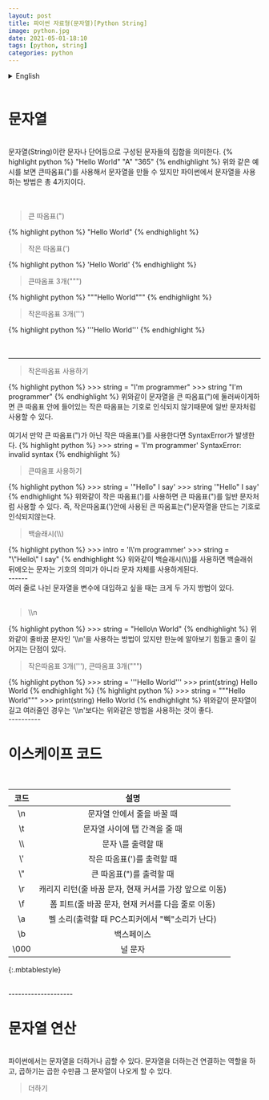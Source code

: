 ```yaml
---
layout: post
title: 파이썬 자료형(문자열)[Python String]
image: python.jpg
date: 2021-05-01-18:10
tags: [python, string]
categories: python
---
```


<details>
<summary>English</summary>
<div markdown="1">


-----------------------------------------------------------------------------------------------
------------------------------------------------------------------------------------------------------------------------------------------------------------------------------------------------
</div>
</details>
<br>

문자열
=====
<br>
문자열(String)이란 문자나 단어등으로 구성된 문자들의 집합을 의미한다.
{% highlight python %}
"Hello World"
"A"
"365"
{% endhighlight %}
위와 같은 예시를 보면 큰따옴표(")를 사용해서 문자열을 만들 수 있지만 파이썬에서 문자열을 사용하는 방법은 총 4가지이다.<br><br><br>


<Blockquote>큰 따옴표(")</Blockquote>
{% highlight python %}
"Hello World"
{% endhighlight %}

<Blockquote>작은 따옴표(')</Blockquote>
{% highlight python %}
'Hello World'
{% endhighlight %}

<Blockquote>큰따옴표 3개(""")</Blockquote>
{% highlight python %}
"""Hello World"""
{% endhighlight %}

<Blockquote>작은따옴표 3개(''')</Blockquote>
{% highlight python %}
'''Hello World'''
{% endhighlight %}
<br><br><br>

-----
<Blockquote>작은따옴표 사용하기</Blockquote>
{% highlight python %}
>>> string = "I'm programmer"
>>> string
"I'm programmer"
{% endhighlight %}
위와같이 문자열을 큰 따옴표(")에 둘러싸이게하면 큰 따옴표 안에 들어있는 작은 따옴표는 기호로 인식되지 않기때문에 일반 문자처럼 사용할 수 있다.<br>
<br>
여기서 만약 큰 따옴표(")가 아닌 작은 따옴표(')를 사용한다면 SyntaxError가 발생한다.
{% highlight python %}
>>> string = 'I'm programmer'
SyntaxError: invalid syntax
{% endhighlight %}
<Blockquote>큰따옴표 사용하기</Blockquote>
{% highlight python %}
>>> string = '"Hello" I say'
>>> string
'"Hello" I say'
{% endhighlight %}
위와같이 작은 따옴표(')를 사용하면 큰 따옴표(")를 일반 문자처럼 사용할 수 있다. 즉, 작은따옴표(')안에 사용된 큰 따옴표는(")문자열을 만드는 기호로 인식되지않는다.
<Blockquote>백슬래시(\\)</Blockquote>
{% highlight python %}
>>> intro = 'I\'m programmer'
>>> string = "\"Hello\" I say"
{% endhighlight %}
위와같이 백슬래시(\\)를 사용하면 백슬래쉬 뒤에오는 문자는 기호의 의미가 아니라 문자 자체를 사용하게된다.<br>
------
<br>
여러 줄로 나뉜 문자열을 변수에 대입하고 싶을 때는 크게 두 가지 방법이 있다.<br><br>

<Blockquote>\\n</Blockquote>
{% highlight python %}
>>> string = "Hello\n World"
{% endhighlight %}
위와같이 줄바꿈 문자인 '\\n'을 사용하는 방법이 있지만 한눈에 알아보기 힘들고 줄이 길어지는 단점이 있다.

<Blockquote>작은따옴표 3개('''), 큰따옴표 3개(""")</Blockquote>
{% highlight python %}
>>> string = '''Hello
World'''
>>> print(string)
Hello
World
{% endhighlight %}
{% highlight python %}
>>> string = """Hello
World"""
>>> print(string)
Hello
World
{% endhighlight %}
위와같이 문자열이 길고 여러줄인 경우는 '\\n'보다는 위와같은 방법을 사용하는 것이 좋다.

<br>
----------
<br>

이스케이프 코드
=====
<br>

|코드|설명|
|:---:|:---:|
|\n|문자열 안에서 줄을 바꿀 때|
|\t|문자열 사이에 탭 간격을 줄 때|
|\\\\ |문자 \\를 출력할 때|
|\\\'|작은 따옴표(')를 출력할 때|
|\\\"|큰 따옴표(")를 출력할 때|
|\r|캐리지 리턴(줄 바꿈 문자, 현재 커서를 가장 앞으로 이동)|
|\f|폼 피트(줄 바꿈 문자, 현재 커서를 다음 줄로 이동)|
|\a|벨 소리(출력할 때 PC스피커에서 "삑"소리가 난다)|
|\b|백스페이스|
|\000|널 문자|
{:.mbtablestyle}

<br>
--------------------
<br>

문자열 연산
=====

<br>
파이썬에서는 문자열을 더하거나 곱할 수 있다. 문자열을 더하는건 연결하는 역할을 하고, 곱하기는 곱한 수만큼 그 문자열이 나오게 할 수 있다.
<br>
<Blockquote>더하기</Blockquote>
